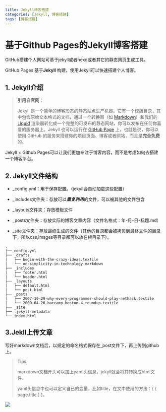 ```yaml
---
title: Jekyll博客搭建
categories: [Jekyll, 博客搭建]
tags: [博客搭建] 
---
```


# 基于Github Pages的Jekyll博客搭建

GitHub搭建个人网站可基于jekyll或者hexo或者其它的静态网页生成工具。

GitHub Pages 基于**Jekyll** 构建，使用Jekyll可以快速搭建个人博客。

## 1. Jekyll介绍

> **引用自官网**：
>
> Jekyll 是一个简单的博客形态的静态站点生产机器。它有一个模版目录，其中包含原始文本格式的文档，通过一个转换器（如 [Markdown](https://link.jianshu.com?t=http%3A%2F%2Fdaringfireball.net%2Fprojects%2Fmarkdown%2F)）和我们的 [Liquid](https://link.jianshu.com?t=https%3A%2F%2Fgithub.com%2FShopify%2Fliquid%2Fwiki) 渲染器转化成一个完整的可发布的静态网站，你可以发布在任何你喜爱的服务器上。Jekyll 也可以运行在 [GitHub Page](https://link.jianshu.com?t=http%3A%2F%2Fpages.github.com%2F) 上，也就是说，你可以使用 GitHub 的服务来搭建你的项目页面、博客或者网站，而且是**完全免费**的。

Jekyll + Github Pages可以让我们更加专注于博客内容，而不是考虑如何去搭建一个博客平台。

## 2. Jekyll文件结构

* _config.yml：用于保存配置。（jekyll会自动加载这些配置）

* _includes文件夹：存放可以***重复利用***的文件，可以被其他的文件包含

* _layouts文件夹：存放模板文件

* _posts文件夹：存放实际的博客文章内容（文件名格式：年-月-日-标题.md）

* _site文件夹：存放最终生成的文件（其他的目录都会被拷贝到最终文件的目录下，所以css,images等目录都可以放在根目录下）。

```
.
├──_config.yml
├── _drafts
|   ├── begin-with-the-crazy-ideas.textile
|   └── on-simplicity-in-technology.markdown
├── _includes
|   ├── footer.html
|   └── header.html
├── _layouts
|   ├── default.html
|   └── post.html
├── _posts
|   ├── 2007-10-29-why-every-programmer-should-play-nethack.textile
|   └── 2009-04-26-barcamp-boston-4-roundup.textile
├── _site
├── .jekyll-metadata
└── index.html
```

## 3.Jekll上传文章

写好markdown文档后，以规定的命名格式保存在_post文件下，再上传到github上。

> Tips:
>
>  markdown文档开头可以加上yaml头信息，jekyll就会将其转换成html文件。
>
> yaml头信息中也可以定义自已的变量，比如title，在文中使用的方法：{ { page.title } }。

![](https://s1.ax1x.com/2020/09/11/wNP7Uf.jpg)